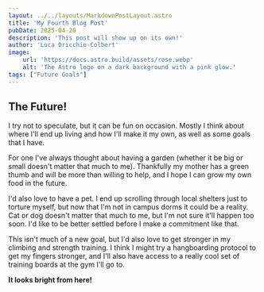 ```yaml
---
layout: ../../layouts/MarkdownPostLayout.astro
title: 'My Fourth Blog Post'
pubDate: 2025-04-20
description: 'This post will show up on its own!'
author: 'Luca Oricchio-Colbert'
image:
    url: 'https://docs.astro.build/assets/rose.webp'
    alt: 'The Astro logo on a dark background with a pink glow.'
tags: ["Future Goals"]
---
```

## The Future!

I try not to speculate, but it can be fun on occasion. Mostly I think about where I'll end up living and how I'll make it my own, as well as some goals that I have.

For one I've always thought about having a garden (whether it be big or small doesn't matter that much to me). Thankfully my mother has a green thumb and will be more than willing to help, and I hope I can grow my own food in the future.

I'd also love to have a pet. I end up scrolling through local shelters just to torture myself, but now that I'm not in campus dorms it could be a reality. Cat or dog doesn't matter that much to me, but I'm not sure it'll happen too soon. I'd like to be better settled before I make a commitment like that.

This isn't much of a new goal, but I'd also love to get stronger in my climbing and strength training. I think I might try a hangboarding protocol to get my fingers stronger, and I'll also have access to a really cool set of training boards at the gym I'll go to.

**It looks bright from here!**